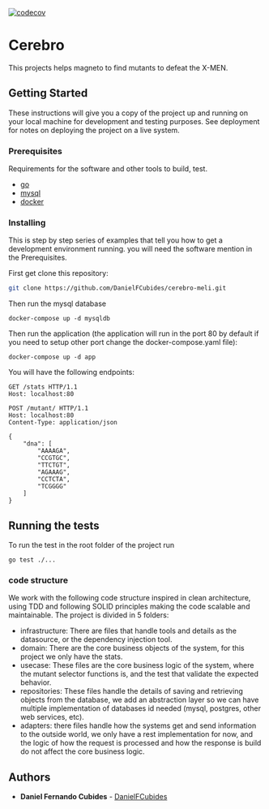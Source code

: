 [![codecov](https://codecov.io/gh/DanielFCubides/cerebro-meli/branch/main/graph/badge.svg?token=5DLN0WAQCL)](https://codecov.io/gh/DanielFCubides/cerebro-meli)
# Cerebro

This projects helps magneto to find mutants to defeat the X-MEN. 

## Getting Started

These instructions will give you a copy of the project up and running on
your local machine for development and testing purposes. See deployment
for notes on deploying the project on a live system.

### Prerequisites

Requirements for the software and other tools to build, test.
- [go](https://golang.org/)
- [mysql](https://www.docker.com/)
- [docker](https://www.mysql.com/)


### Installing

This is step by step series of examples that tell you how to get a development environment running. you will need the software mention in the Prerequisites.

First get clone this repository:

```sh
git clone https://github.com/DanielFCubides/cerebro-meli.git
```

Then run the mysql database
```shell
docker-compose up -d mysqldb
```
Then run the application (the application will run in the port 80 by default if you need to setup other port change the docker-compose.yaml file):
```shell
docker-compose up -d app 
```

You will have the following endpoints:
```http request
GET /stats HTTP/1.1
Host: localhost:80
```

```http request
POST /mutant/ HTTP/1.1
Host: localhost:80
Content-Type: application/json

{
    "dna": [
        "AAAAGA",
        "CCGTGC",
        "TTCTGT",
        "AGAAAG",
        "CCTCTA",
        "TCGGGG"
    ]
}
```


## Running the tests

To run the test in the root folder of the project run
```shell
go test ./...
```

### code structure

We work with the following code structure inspired in clean architecture, using TDD and following SOLID principles making the code scalable and maintainable.
The project is divided in 5 folders:
- infrastructure: There are files that handle tools and details as the datasource, or the dependency injection tool.  
- domain: There are the core business objects of the system, for this project we only have the stats.
- usecase: These files are the core business logic of the system, where the mutant selector functions is, and the test that validate the expected behavior.
- repositories: These files handle the details of saving and retrieving objects from the database, we add an abstraction layer so we can have multiple implementation  of databases id needed (mysql, postgres, other web services, etc).
- adapters: there files handle how the systems get and send information to the outside world, we only have a rest implementation for now, and the logic of how the request is processed and how the response is build do not affect the core business logic.


## Authors

- **Daniel Fernando Cubides** - [DanielFCubides](https://github.com/DanielFCubides)
